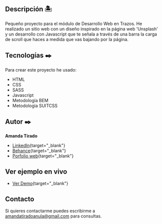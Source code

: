 ## Descripción 🏝

Pequeño proyecto para el módulo de Desarrollo Web en Trazos. He realizado un sitio web con un diseño inspirado en la página web 'Unsplash' y un desarrollo con Javascript que te señala a través de una barra la carga de scroll que haces a medida que vas bajando por la página.

## Tecnologías ✒️
Para crear este proyecto he usado:
* HTML
* CSS
* SASS
* Javascript
* Metodología BEM
* Metodología SUITCSS

## Autor ✒️
**Amanda Tirado**

* [LinkedIn](https://www.linkedin.com/in/amandatiradoanula){target="_blank"}
* [Behance](https://www.behance.net/amandatiradoanula){target="_blank"}
* [Porfolio web](http://www.amandatirado.com){target="_blank"}

## Ver ejemplo en vivo 
- [Ver Demo](http://www.amandatirado.com/practicas/scroll%20gallery/index.html){target="_blank"}


## Contacto
Si quieres contactarme puedes escribirme a amandatiradoanula@gmail.com para consultas.
